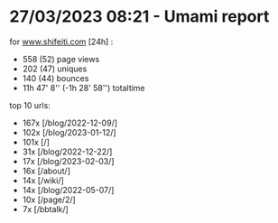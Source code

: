 # 27/03/2023 08:21 - Umami report
for www.shifeiti.com [24h] :

 - 558 (52) page views
 - 202 (47) uniques
 - 140 (44) bounces
 - 11h 47' 8'' (-1h 28' 58'') totaltime


top 10 urls:
 - 167x [/blog/2022-12-09/]
 - 102x [/blog/2023-01-12/]
 - 101x [/]
 - 31x [/blog/2022-12-22/]
 - 17x [/blog/2023-02-03/]
 - 16x [/about/]
 - 14x [/wiki/]
 - 14x [/blog/2022-05-07/]
 - 10x [/page/2/]
 - 7x [/bbtalk/]


